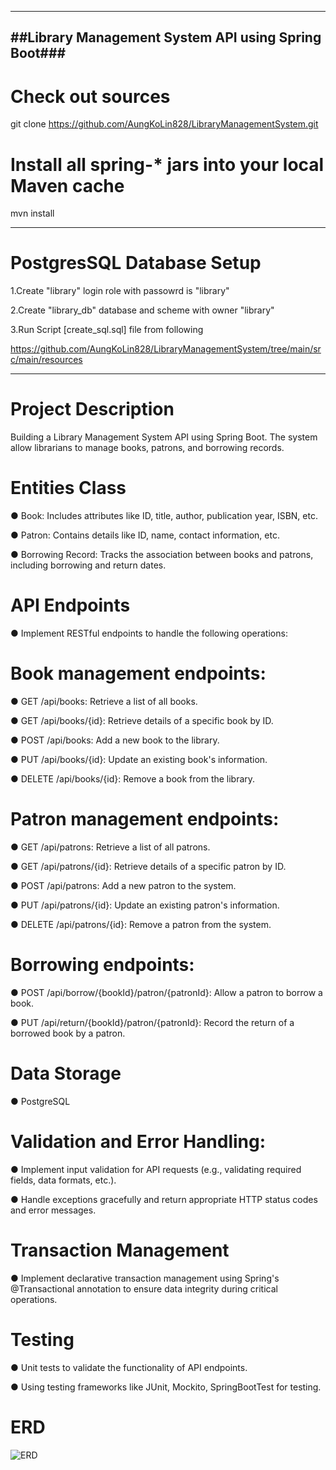 ----------------------------------------------------
##Library Management System API using Spring Boot###
----------------------------------------------------

# Check out sources

git clone https://github.com/AungKoLin828/LibraryManagementSystem.git

# Install all spring-\* jars into your local Maven cache

mvn install

-------------------------------------------------------------------------------------
# PostgresSQL Database Setup

1.Create "library" login role with passowrd is "library"

2.Create "library_db" database and scheme with owner "library"

3.Run Script  [create_sql.sql] file from following 

  https://github.com/AungKoLin828/LibraryManagementSystem/tree/main/src/main/resources

-----------------------------------------------------------------------------------------
# Project Description

Building a Library Management System API using Spring Boot. The system allow librarians
to manage books, patrons, and borrowing records.

# Entities Class

● Book: Includes attributes like ID, title, author, publication year, ISBN, etc.

● Patron: Contains details like ID, name, contact information, etc.

● Borrowing Record: Tracks the association between books and patrons,
  including borrowing and return dates.
  
# API Endpoints

● Implement RESTful endpoints to handle the following operations:

# Book management endpoints:

● GET /api/books: Retrieve a list of all books.

● GET /api/books/{id}: Retrieve details of a specific book by ID.

● POST /api/books: Add a new book to the library.

● PUT /api/books/{id}: Update an existing book's information.

● DELETE /api/books/{id}: Remove a book from the library.

# Patron management endpoints:

● GET /api/patrons: Retrieve a list of all patrons.

● GET /api/patrons/{id}: Retrieve details of a specific patron by ID.

● POST /api/patrons: Add a new patron to the system.

● PUT /api/patrons/{id}: Update an existing patron's information.

● DELETE /api/patrons/{id}: Remove a patron from the system.

# Borrowing endpoints:
● POST /api/borrow/{bookId}/patron/{patronId}: Allow a patron to
borrow a book.

● PUT /api/return/{bookId}/patron/{patronId}: Record the return of a borrowed book by a patron.

# Data Storage

● PostgreSQL

# Validation and Error Handling:
● Implement input validation for API requests (e.g., validating required fields, data formats, etc.).

● Handle exceptions gracefully and return appropriate HTTP status codes and error messages.

# Transaction Management

● Implement declarative transaction management using Spring's @Transactional annotation to ensure data integrity during critical operations.

# Testing

● Unit tests to validate the functionality of API endpoints.

● Using testing frameworks like JUnit, Mockito, SpringBootTest for testing.

# ERD
![ERD](https://github.com/AungKoLin828/LibraryManagementSystem/assets/61590535/bbe2e825-d851-410c-99eb-4a5b07473803)



